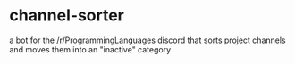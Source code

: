 # channel-sorter
a bot for the /r/ProgrammingLanguages discord that sorts project channels and moves them into an "inactive" category
